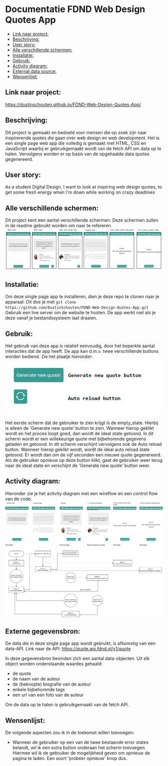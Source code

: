 # Documentatie FDND Web Design Quotes App

- [Link naar project:](#link-naar-project)
- [Beschrijving:](#beschrijving)
- [User story:](#user-story)
- [Alle verschillende schermen:](#alle-verschillende-schermen)
- [Installatie:](#installatie)
- [Gebruik:](#gebruik)
- [Activity diagram:](#activity-diagram)
- [External data source:](#external-data-source)
- [Wensenlijst:](#wensenlijst)

## Link naar project:
https://dustinschouten.github.io/FDND-Web-Design-Quotes-App/

## Beschrijving:
Dit project is gemaakt en bedoeld voor mensen die op zoek zijn naar inspirerende quotes die gaan over web design en web development. Het is een single page web app die volledig is gemaakt met HTML, CSS en JavaScript waarbij er gebruikgemaakt wordt van de fetch API om data op te halen. Vervolgens worden er op basis van de opgehaalde data quotes gegenereerd.

## User story: 
As a student Digital Design, I want to look at inspiring web design quotes, to get some fresh energy when I'm down while working on crazy deadlines

## Alle verschillende schermen:
Dit project kent een aantal verschillende schermen. Deze schermen zullen in de readme gebruikt worden om naar te refereren.
![](projectbeschrijving_images/states.png)

## Installatie:
Om deze single page app te installeren, dien je deze repo te clonen naar je apparaat:
Dit doe je met `git clone https://github.com/DustinSchouten/FDND-Web-Design-Quotes-App.git`
Gebruik een live server om de website te hosten. De app werkt niet als je deze vanaf je bestandssysteem laat draaien.

## Gebruik:
Het gebruik van deze app is relatief eenvoudig, door het beperkte aantal interacties dat de app heeft. De app kan d.m.v. twee verschillende buttons worden bediend. Zie het plaatje hieronder:
![](projectbeschrijving_images/buttons.png)

Het eerste scherm dat de gebruiker te zien krijgt is de empty_state. Hierbij is alleen de 'Generate new quote' button te zien. Wanneer hierop geklikt wordt en het proces loopt goed, dan wordt de ideal state getoond. In dit scherm wordt er een willekeurige quote met bijbehorende gegevens geladen en getoond. 
In dit scherm verschijnt vervolgens ook de Auto reload button. Wanneer hierop geklikt wordt, wordt de ideal auto reload state getoond. Er wordt dan om de vijf seconden een nieuwe quote gegenereerd. Als de gebruiker opnieuw op deze button klikt, gaat de gebruiker weer terug naar de ideal state en verschijnt de 'Generate new quote' button weer.

## Activity diagram:
Hieronder zie je het activity diagram met een wireflow en een control flow van de code.
![](projectbeschrijving_images/activity_diagram.png)

## Externe gegevensbron:
De data die in deze single page app wordt gebruikt, is afkomstig van een data-API.
Link naar de API: https://quote.api.fdnd.nl/v1/quote

In deze gegevensbron bevinden zich een aantal data-objecten. Uit elk object worden onderstaande waardes gehaald:
- de quote
- de naam van de auteur
- de (beknopte) biografie van de auteur
- enkele bijbehorende tags
- een url van een foto van de auteur

Om de data op te halen is gebruikgemaakt van de fetch API.

## Wensenlijst:
De volgende aspecten zou ik in de toekomst willen toevoegen:
- Wanneer de gebruiker op een van de twee bestaande error states belandt, wil ik een extra button onderaan het scherm toevoegen. Hiermee wil ik de gebruiker de mogelijkheid geven om opnieuw de pagina te laden. Een soort 'probeer opnieuw' knop dus.

